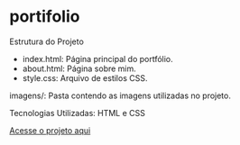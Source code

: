 # portifolio
 
Estrutura do Projeto<br/>
- index.html: Página principal do portfólio.<br/>
- about.html: Página sobre mim.<br/>
- style.css: Arquivo de estilos CSS.<br/>

imagens/: Pasta contendo as imagens utilizadas no projeto.<br/>

Tecnologias Utilizadas: HTML e CSS

<a href="https://yasmimdias1.github.io/portifolio/">Acesse o projeto aqui</a>
